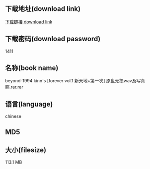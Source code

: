 ## 下载地址(download link)
[下载链接 download link](https://voluble-croquembouche-d321dc.netlify.app/?s=beyond-1994+kinn%27s+%5Bforever+vol.1+%E6%96%B0%E5%A4%A9%E5%9C%B0%2B%E7%AC%AC%E4%B8%80%E6%AC%A1%5D+%E5%8E%9F%E7%9B%98%E6%97%A0%E6%8D%9Fwav%E5%8F%8A%E5%86%99%E7%9C%9F%E7%85%A7.rar)

## 下载密码(download password)
1411

## 名称(book name)
beyond-1994 kinn's [forever vol.1 新天地+第一次] 原盘无损wav及写真照.rar.rar

## 语言(language)
chinese

## MD5


## 大小(filesize)
113.1 MB
